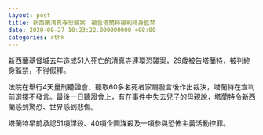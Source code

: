 ```yaml
---
layout: post
title: 新西蘭清真寺恐襲案　被告塔蘭特被判終身監禁
date: 2020-08-27 10:23:22.000000000 +08:00
categories: rthk
---
```


新西蘭基督城去年造成51人死亡的清真寺連環恐襲案，29歲被告塔蘭特，被判終身監禁，不得假釋。

法院在舉行4天量刑聽證會、聽取60多名死者家屬發言後作出裁決，塔蘭特在宣判前選擇不發言。最後一日聽證會上，有在事件中失去兒子的母親說，塔蘭特令新西蘭感到驚恐、世界感到悲傷。

塔蘭特早前承認51項謀殺、40項企圖謀殺及一項參與恐怖主義活動控罪。
